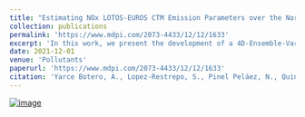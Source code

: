 ```yaml
---
title: "Estimating NOx LOTOS-EUROS CTM Emission Parameters over the Northwest of South America through 4DEnVar TROPOMI NO2 Assimilation"
collection: publications
permalink: 'https://www.mdpi.com/2073-4433/12/12/1633'
excerpt: 'In this work, we present the development of a 4D-Ensemble-Variational (4DEnVar) data assimilation technique to estimate NO2 top-down emissions using the regional chemical transport model LOTOS-EUROS with the NO2 observations from the TROPOspheric Monitoring Instrument (TROPOMI). The assimilation was performed for a domain in the northwest of South America centered over Colombia, and includes regions in Panama, Venezuela and Ecuador. In the 4DEnVar approach, the implementation of the linearized and adjoint model are avoided by generating an ensemble of model simulations and by using this ensemble to approximate the nonlinear model and observation operator. Emission correction parameters’ locations were defined for positions where the model simulations showed significant discrepancies with the satellite observations. Using the 4DEnVar data assimilation method, optimal emission parameters for the LOTOS-EUROS model were estimated, allowing for corrections in areas where ground observations are unavailable and the region’s emission inventories do not correctly reflect the current emissions activities. The analyzed 4DEnVar concentrations were compared with the ground measurements of one local air quality monitoring network and the data retrieved by the satellite instrument Ozone Monitoring Instrument (OMI). The assimilation had a low impact on NO2 surface concentrations reducing the Mean Fractional Bias from 0.45 to 0.32, primordially enhancing the spatial and temporal variations in the simulated NO2 fields'
date: 2021-12-01
venue: 'Pollutants'
paperurl: 'https://www.mdpi.com/2073-4433/12/12/1633'
citation: 'Yarce Botero, A., Lopez-Restrepo, S., Pinel Peláez, N., Quintero, O. L., Segers, A., & Heemink, A. W. (2021). Estimating NOx LOTOS-EUROS CTM Emission Parameters over the Northwest of South America through 4DEnVar TROPOMI NO2 Assimilation. Atmosphere, 12(12), 1633.'
---
```





 [![image](4DEnvar.png)](https://github.com/ayarceb/ayarceb.github.io/blob/master/_publications/4DEnvar.png)
